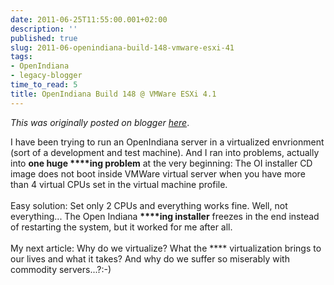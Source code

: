 ```yaml
---
date: 2011-06-25T11:55:00.001+02:00
description: ''
published: true
slug: 2011-06-openindiana-build-148-vmware-esxi-41
tags:
- OpenIndiana
- legacy-blogger
time_to_read: 5
title: OpenIndiana Build 148 @ VMWare ESXi 4.1
---
```


*This was originally posted on blogger [here](https://snarkybrill.blogspot.com/2011/06/openindiana-build-148-vmware-esxi-41.html)*.

I have been trying to run an OpenIndiana server in a virtualized envrionment (sort of a development and test machine). And I ran into problems, actually into <b>one huge ****ing problem</b> at the very beginning: The OI installer CD image does not boot inside VMWare virtual server when you have more than 4 virtual CPUs set in the virtual machine profile.<br />
<br />
Easy solution: Set only 2 CPUs and everything works fine. Well, not everything... The Open Indiana <b>****ing installer</b> freezes in the end instead of restarting the system, but it worked for me after all.<br />
<br />
My next article: Why do we virtualize? What the **** virtualization brings to our lives and what it takes? And why do we suffer so miserably with commodity servers...?:-)